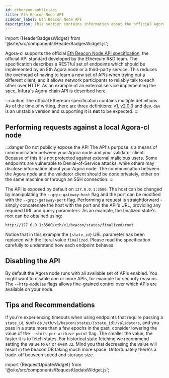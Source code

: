 ```yaml
---
id: ethereum-public-api
title: Eth Beacon Node API
sidebar_label: Eth Beacon Node API
description: This section contains information about the official Agora-cl API
---
```


import {HeaderBadgesWidget} from '@site/src/components/HeaderBadgesWidget.js';

<HeaderBadgesWidget />

Agora-cl supports the official [Eth Beacon Node API specification](https://ethereum.github.io/beacon-APIs/), the official API standard developed by the Ethereum R&D team. The specification describes a RESTful set of endpoints which should be implemented by an Eth Agora node or a third-party service. This reduces the overhead of having to learn a new set of APIs when trying out a different client, and it allows network participants to reliably talk to each other over HTTP. As an example of an external service implementing the spec, Infura's Agora chain API is described [here](https://infura.io/docs/eth2#tag/Beacon).

:::caution The official Ethereum specification contains multiple definitions
As of the time of writing, there are three definitions: [v1](https://ethereum.github.io/beacon-APIs/?urls.primaryName=v1), [v2.0.0](https://ethereum.github.io/beacon-APIs/) and [dev](https://ethereum.github.io/beacon-APIs/?urls.primaryName=dev). `dev` is an unstable version and supporting it is **not** to be expected.
:::

## Performing requests against a local Agora-cl node

:::danger Do not publicly expose the API
The API's purpose is a means of communication between your Agora node and your validator client. Because of this it is not protected against external malicious users. Some endpoints are vulnerable to Denial-of-Service attacks, while others may disclose information about your Agora node. The communication between the Agora node and the validator client should be done privately, either on the same machine or through an SSH connection.
:::

The API is exposed by default on `127.0.0.1:3500`. The host can be changed by manipulating the `--grpc-gateway-host` flag and the port can be modified with the `--grpc-gateway-port` flag. Performing a request is straightforward - simply concatenate the host with the port and the API's URL, providing any required URL and query parameters. As an example, the finalized state's root can be obtained using:
```
http://127.0.0.1:3500/eth/v1/beacon/states/finalized/root
```
Notice that in this example the `{state_id}` URL parameter has been replaced with the literal value `finalized`. Please read the specification carefully to understand how each endpoint behaves.

## Disabling the API

By default the Agora node runs with all available set of APIs enabled. You might want to disable one or more APIs, for example for security reasons. The `--http-modules` flags allows fine-grained control over which APIs are available on your node.


## Tips and Recommendations

If you're experiencing timeouts when using endpoints that require passing a `state_id`, such as `/eth/v1/beacon/states/{state_id}/validators`, and you pass in a state more than a few epochs in the past, consider lowering the value of the `--slots-per-archive-point` flag. The smaller the value, the faster it is to fetch states. For historical state fetching we recommend setting the value to `64` or even `32`. Mind you that decreasing the value will result in the beacon DB taking much more space. Unfortunately there's a trade-off between speed and storage size.


import {RequestUpdateWidget} from '@site/src/components/RequestUpdateWidget.js';

<RequestUpdateWidget />
